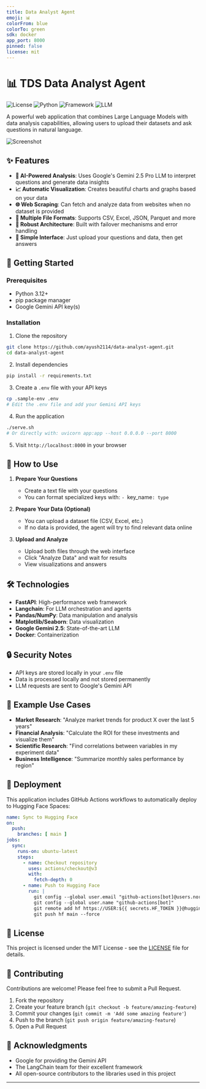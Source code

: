 ```yaml
---
title: Data Analyst Agent
emoji: 📊
colorFrom: blue
colorTo: green
sdk: docker
app_port: 8000
pinned: false
license: mit
---
```


# 📊 TDS Data Analyst Agent

![License](https://img.shields.io/badge/license-MIT-blue)
![Python](https://img.shields.io/badge/python-3.12+-green)
![Framework](https://img.shields.io/badge/framework-FastAPI-009688)
![LLM](https://img.shields.io/badge/LLM-Gemini%202.5-4285F4)

A powerful web application that combines Large Language Models with data analysis capabilities, allowing users to upload their datasets and ask questions in natural language.

![Screenshot](https://i.imgur.com/placeholder.png)

## ✨ Features

- **🤖 AI-Powered Analysis**: Uses Google's Gemini 2.5 Pro LLM to interpret questions and generate data insights
- **📈 Automatic Visualization**: Creates beautiful charts and graphs based on your data
- **🌐 Web Scraping**: Can fetch and analyze data from websites when no dataset is provided
- **📂 Multiple File Formats**: Supports CSV, Excel, JSON, Parquet and more
- **💪 Robust Architecture**: Built with failover mechanisms and error handling
- **🚀 Simple Interface**: Just upload your questions and data, then get answers

## 🚀 Getting Started

### Prerequisites

- Python 3.12+
- pip package manager
- Google Gemini API key(s)

### Installation

1. Clone the repository
```bash
git clone https://github.com/ayush2114/data-analyst-agent.git
cd data-analyst-agent
```

2. Install dependencies
```bash
pip install -r requirements.txt
```

3. Create a `.env` file with your API keys
```bash
cp .sample-env .env
# Edit the .env file and add your Gemini API keys
```

4. Run the application
```bash
./serve.sh
# Or directly with: uvicorn app:app --host 0.0.0.0 --port 8000
```

5. Visit `http://localhost:8000` in your browser

## 📝 How to Use

1. **Prepare Your Questions**
   - Create a text file with your questions
   - You can format specialized keys with: `- `key_name`: type`

2. **Prepare Your Data (Optional)**
   - You can upload a dataset file (CSV, Excel, etc.)
   - If no data is provided, the agent will try to find relevant data online

3. **Upload and Analyze**
   - Upload both files through the web interface
   - Click "Analyze Data" and wait for results
   - View visualizations and answers

## 🛠️ Technologies

- **FastAPI**: High-performance web framework
- **Langchain**: For LLM orchestration and agents
- **Pandas/NumPy**: Data manipulation and analysis
- **Matplotlib/Seaborn**: Data visualization
- **Google Gemini 2.5**: State-of-the-art LLM
- **Docker**: Containerization

## 🔒 Security Notes

- API keys are stored locally in your `.env` file
- Data is processed locally and not stored permanently
- LLM requests are sent to Google's Gemini API

## 🌟 Example Use Cases

- **Market Research**: "Analyze market trends for product X over the last 5 years"
- **Financial Analysis**: "Calculate the ROI for these investments and visualize them"
- **Scientific Research**: "Find correlations between variables in my experiment data"
- **Business Intelligence**: "Summarize monthly sales performance by region"

## 🔄 Deployment

This application includes GitHub Actions workflows to automatically deploy to Hugging Face Spaces:

```yaml
name: Sync to Hugging Face
on:
  push:
    branches: [ main ]
jobs:
  sync:
    runs-on: ubuntu-latest
    steps:
      - name: Checkout repository
        uses: actions/checkout@v3
        with:
          fetch-depth: 0
      - name: Push to Hugging Face
        run: |
          git config --global user.email "github-actions[bot]@users.noreply.github.com"
          git config --global user.name "github-actions[bot]"
          git remote add hf https://USER:${{ secrets.HF_TOKEN }}@huggingface.co/spaces/YOUR_SPACE/NAME
          git push hf main --force
```

## 📜 License

This project is licensed under the MIT License - see the [LICENSE](LICENSE) file for details.

## 👥 Contributing

Contributions are welcome! Please feel free to submit a Pull Request.

1. Fork the repository
2. Create your feature branch (`git checkout -b feature/amazing-feature`)
3. Commit your changes (`git commit -m 'Add some amazing feature'`)
4. Push to the branch (`git push origin feature/amazing-feature`)
5. Open a Pull Request

## 🙏 Acknowledgments

- Google for providing the Gemini API
- The LangChain team for their excellent framework
- All open-source contributors to the libraries used in this project

---
